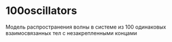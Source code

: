 # 100oscillators
Модель распространения волны в системе из 100 одинаковых взаимосвязанных тел с незакрепленными концами
